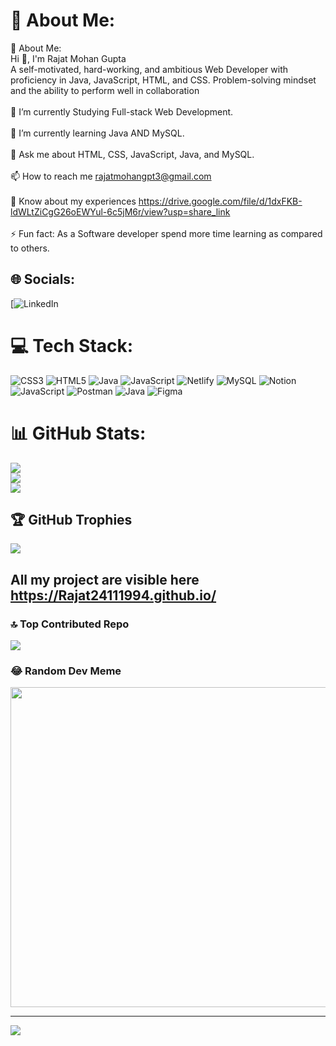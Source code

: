 # 💫 About Me:
💫 About Me:<br>Hi 👋, I'm Rajat Mohan Gupta<br>A self-motivated, hard-working, and ambitious Web Developer with proficiency in Java, JavaScript, HTML, and CSS. Problem-solving mindset and the ability to perform well in collaboration<br><br>🔭 I’m currently Studying Full-stack Web Development.<br><br>🌱 I’m currently learning Java AND MySQL.<br><br>💬 Ask me about HTML, CSS, JavaScript, Java, and MySQL.<br><br>📫 How to reach me rajatmohangpt3@gmail.com<br><br>📄 Know about my experiences https://drive.google.com/file/d/1dxFKB-ldWLtZiCgG26oEWYul-6c5jM6r/view?usp=share_link<br><br>⚡ Fun fact: As a Software developer spend more time learning as compared to others.


## 🌐 Socials:
[![LinkedIn](https://www.linkedin.com/in/rajat-mohan-81559b20b/)

# 💻 Tech Stack:
![CSS3](https://img.shields.io/badge/css3-%231572B6.svg?style=for-the-badge&logo=css3&logoColor=white) ![HTML5](https://img.shields.io/badge/html5-%23E34F26.svg?style=for-the-badge&logo=html5&logoColor=white) ![Java](https://img.shields.io/badge/java-%23ED8B00.svg?style=for-the-badge&logo=java&logoColor=white) ![JavaScript](https://img.shields.io/badge/javascript-%23323330.svg?style=for-the-badge&logo=javascript&logoColor=%23F7DF1E) ![Netlify](https://img.shields.io/badge/netlify-%23000000.svg?style=for-the-badge&logo=netlify&logoColor=#00C7B7) ![MySQL](https://img.shields.io/badge/mysql-%2300f.svg?style=for-the-badge&logo=mysql&logoColor=white) ![Notion](https://img.shields.io/badge/Notion-%23000000.svg?style=for-the-badge&logo=notion&logoColor=white) ![JavaScript](https://img.shields.io/badge/javascript-%23323330.svg?style=for-the-badge&logo=javascript&logoColor=%23F7DF1E) ![Postman](https://img.shields.io/badge/Postman-FF6C37?style=for-the-badge&logo=postman&logoColor=white) ![Java](https://img.shields.io/badge/java-%23ED8B00.svg?style=for-the-badge&logo=java&logoColor=white) 	![Figma](https://img.shields.io/badge/figma-%23F24E1E.svg?style=for-the-badge&logo=figma&logoColor=white)
# 📊 GitHub Stats:
![](https://github-readme-stats.vercel.app/api?username=Rajat24111994&theme=dark&hide_border=false&include_all_commits=false&count_private=true)<br/>
![](https://github-readme-streak-stats.herokuapp.com/?user=Rajat24111994&theme=dark&hide_border=false)<br/>
![](https://github-readme-stats.vercel.app/api/top-langs/?username=Rajat24111994&theme=dark&hide_border=false&include_all_commits=false&count_private=true&layout=compact)

## 🏆 GitHub Trophies
![](https://github-profile-trophy.vercel.app/?username=Rajat24111994&theme=matrix&no-frame=false&no-bg=true&margin-w=4)

## All my project are visible here **https://Rajat24111994.github.io/**

### 🔝 Top Contributed Repo
![](https://github-contributor-stats.vercel.app/api?username=Rajat24111994&limit=5&theme=dark&combine_all_yearly_contributions=true)

### 😂 Random Dev Meme
<img src="https://rm.up.railway.app/" width="512px"/>

---
[![](https://visitcount.itsvg.in/api?id=Rajat24111994&icon=0&color=0)](https://visitcount.itsvg.in)

<!-- Proudly created with GPRM ( https://gprm.itsvg.in ) -->
